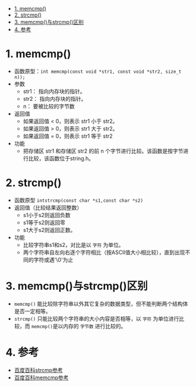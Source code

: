<!--
 * @Author: JohnJeep
 * @Date: 2020-09-12 09:47:29
 * @LastEditTime: 2021-09-09 22:37:12
 * @LastEditors: Windows10
 * @Description: memcmp()函数与strcmp()函数用法
--> 

<!-- TOC -->

- [1. memcmp()](#1-memcmp)
- [2. strcmp()](#2-strcmp)
- [3. memcmp()与strcmp()区别](#3-memcmp与strcmp区别)
- [4. 参考](#4-参考)

<!-- /TOC -->

# 1. memcmp()
- 函数原型：` int memcmp(const void *str1, const void *str2, size_t n)); `
- 参数
  - str1： 指向内存块的指针。
  - str2： 指向内存块的指针。
  - n： 要被比较的字节数
- 返回值
  - 如果返回值 < 0，则表示 str1 小于 str2。
  - 如果返回值 > 0，则表示 str1 大于 str2。
  - 如果返回值 = 0，则表示 str1 等于 str2
- 功能
  - 把存储区 str1 和存储区 str2 的前 n 个字节进行比较。该函数是按字节进行比较，该函数位于string.h。



# 2. strcmp()
- 函数原型 `intstrcmp(const char *s1,const char *s2)`
- 返回值（比较结果返回整数）
  - s1小于s2则返回负数
  - s1等于s2则返回零
  - s1大于s2则返回正数。
- 功能
  - 比较字符串s1和s2，对比是以 `字符` 为单位。
  - 两个字符串自左向右逐个字符相比（按ASCII值大小相比较），直到出现不同的字符或遇'\0'为止


# 3. memcmp()与strcmp()区别
- `memcmp()` 能比较除字符串以外其它复杂的数据类型，但不能判断两个结构体是否一定相等。
- `strcmp()` 只能比较两个字符串的大小内容是否相等，以 `字符` 为单位进行比较，而 `memcmp()`是以内存的 `字节数` 进行比较的。


# 4. 参考
- [百度百科strcmp参考](https://baike.baidu.com/item/strcmp/5495571?fr=aladdin)
- [百度百科memcmp参考](https://baike.baidu.com/item/memcmp/5494788?fr=aladdin)


